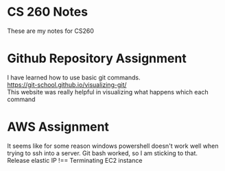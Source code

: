 # CS 260 Notes
These are my notes for CS260

# Github Repository Assignment
I have learned how to use basic git commands.  
https://git-school.github.io/visualizing-git/  
This website was really helpful in visualizing what happens which each command

# AWS Assignment
It seems like for some reason windows powershell doesn't work well when trying to ssh into a server. Git bash worked, so I am sticking to that.  
Release elastic IP !== Terminating EC2 instance